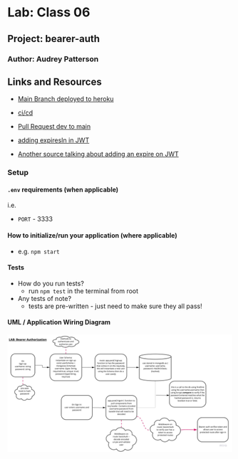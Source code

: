 # Lab: Class 06

## Project: bearer-auth

### Author: Audrey Patterson

## Links and Resources

- [Main Branch deployed to heroku](https://audrey-bearer-auth.herokuapp.com/)
- [ci/cd](https://github.com/arpatterson31/bearer-auth/actions)
- [Pull Request dev to main](https://github.com/arpatterson31/bearer-auth/pull/1)

- [adding expiresIn in JWT](https://github.com/auth0/node-jsonwebtoken)
- [Another source talking about adding an expire on JWT](https://stackoverflow.com/questions/45207104/how-to-set-jwt-token-expiry-time-to-maximum-in-nodejs)

### Setup

#### `.env` requirements (when applicable)

i.e.

- `PORT` - 3333

#### How to initialize/run your application (where applicable)

- e.g. `npm start`

#### Tests

- How do you run tests?
  - run `npm test` in the terminal from root
- Any tests of note?
  - tests are pre-written - just need to make sure they all pass!

#### UML / Application Wiring Diagram

![Lab 07 UML](assets/lab07-uml-bearer.jpg)
